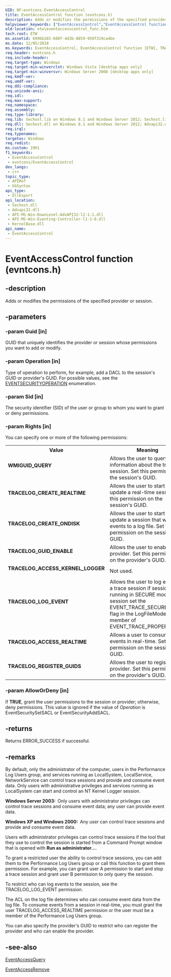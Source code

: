 ```yaml
---
UID: NF:evntcons.EventAccessControl
title: EventAccessControl function (evntcons.h)
description: Adds or modifies the permissions of the specified provider or session.
helpviewer_keywords: ["EventAccessControl","EventAccessControl function [ETW]","TRACELOG_ACCESS_KERNEL_LOGGER","TRACELOG_ACCESS_REALTIME","TRACELOG_CREATE_ONDISK","TRACELOG_CREATE_REALTIME","TRACELOG_GUID_ENABLE","TRACELOG_LOG_EVENT","TRACELOG_REGISTER_GUIDS","WMIGUID_QUERY","base.eventaccesscontrol_func","etw.eventaccesscontrol_func","evntcons/EventAccessControl"]
old-location: etw\eventaccesscontrol_func.htm
tech.root: ETW
ms.assetid: 699bb165-680f-4d3b-8859-959f319ca4be
ms.date: 12/05/2018
ms.keywords: EventAccessControl, EventAccessControl function [ETW], TRACELOG_ACCESS_KERNEL_LOGGER, TRACELOG_ACCESS_REALTIME, TRACELOG_CREATE_ONDISK, TRACELOG_CREATE_REALTIME, TRACELOG_GUID_ENABLE, TRACELOG_LOG_EVENT, TRACELOG_REGISTER_GUIDS, WMIGUID_QUERY, base.eventaccesscontrol_func, etw.eventaccesscontrol_func, evntcons/EventAccessControl
req.header: evntcons.h
req.include-header: 
req.target-type: Windows
req.target-min-winverclnt: Windows Vista [desktop apps only]
req.target-min-winversvr: Windows Server 2008 [desktop apps only]
req.kmdf-ver: 
req.umdf-ver: 
req.ddi-compliance: 
req.unicode-ansi: 
req.idl: 
req.max-support: 
req.namespace: 
req.assembly: 
req.type-library: 
req.lib: Sechost.lib on Windows 8.1 and Windows Server 2012; Sechost.lib on Windows 8.1 and Windows Server 2012 R2; Advapi32.lib on Windows 8, Windows Server 2012, Windows 7, Windows Server 2008 R2, Windows Server 2008 and Windows Vista
req.dll: Sechost.dll on Windows 8.1 and Windows Server 2012; Advapi32.dll on Windows 8, Windows Server 2012, Windows 7, Windows Server 2008 R2, Windows Server 2008 and Windows Vista
req.irql: 
req.typenames: 
targetos: Windows
req.redist: 
ms.custom: 19H1
f1_keywords:
 - EventAccessControl
 - evntcons/EventAccessControl
dev_langs:
 - c++
topic_type:
 - APIRef
 - kbSyntax
api_type:
 - DllExport
api_location:
 - Sechost.dll
 - Advapi32.dll
 - API-MS-Win-DownLevel-AdvAPI32-l2-1-1.dll
 - API-MS-Win-Eventing-Controller-l1-1-0.dll
 - KernelBase.dll
api_name:
 - EventAccessControl
---
```


# EventAccessControl function (evntcons.h)


## -description

Adds or modifies the permissions of the specified provider or session.

## -parameters

### -param Guid [in]

GUID that uniquely identifies the provider or session whose permissions you want to add or modify.

### -param Operation [in]

Type of operation to perform, for example, add a DACL to the session's GUID or provider's GUID. For 
      possible values, see the <a href="/windows/desktop/api/evntcons/ne-evntcons-eventsecurityoperation">EVENTSECURITYOPERATION</a> 
      enumeration.

### -param Sid [in]

The security identifier (SID) of the user  or group to whom you want to grant or deny permissions.

### -param Rights [in]

You can specify one or more of the following permissions:

<table>
<tr>
<th>Value</th>
<th>Meaning</th>
</tr>
<tr>
<td width="40%"><a id="WMIGUID_QUERY"></a><a id="wmiguid_query"></a><dl>
<dt><b>WMIGUID_QUERY</b></dt>
</dl>
</td>
<td width="60%">
Allows the user to query information about the trace session. Set this permission on the session's 
        GUID.

</td>
</tr>
<tr>
<td width="40%"><a id="TRACELOG_CREATE_REALTIME"></a><a id="tracelog_create_realtime"></a><dl>
<dt><b>TRACELOG_CREATE_REALTIME</b></dt>
</dl>
</td>
<td width="60%">
Allows the user to start or update a real-time session. Set this permission on the session's GUID.

</td>
</tr>
<tr>
<td width="40%"><a id="TRACELOG_CREATE_ONDISK"></a><a id="tracelog_create_ondisk"></a><dl>
<dt><b>TRACELOG_CREATE_ONDISK</b></dt>
</dl>
</td>
<td width="60%">
Allows the user to start or update a session that writes events  to a log file. Set this permission on 
        the session's GUID.

</td>
</tr>
<tr>
<td width="40%"><a id="TRACELOG_GUID_ENABLE"></a><a id="tracelog_guid_enable"></a><dl>
<dt><b>TRACELOG_GUID_ENABLE</b></dt>
</dl>
</td>
<td width="60%">
Allows the user to enable the provider. Set this permission on the provider's GUID.

</td>
</tr>
<tr>
<td width="40%"><a id="TRACELOG_ACCESS_KERNEL_LOGGER"></a><a id="tracelog_access_kernel_logger"></a><dl>
<dt><b>TRACELOG_ACCESS_KERNEL_LOGGER</b></dt>
</dl>
</td>
<td width="60%">
Not used.

</td>
</tr>
<tr>
<td width="40%"><a id="TRACELOG_LOG_EVENT"></a><a id="tracelog_log_event"></a><dl>
<dt><b>TRACELOG_LOG_EVENT</b></dt>
</dl>
</td>
<td width="60%">
Allows the user to log events to a trace session if session is running in  SECURE mode (the session set 
        the EVENT_TRACE_SECURE_MODE flag in the LogFileMode member of EVENT_TRACE_PROPERTIES).

</td>
</tr>
<tr>
<td width="40%"><a id="TRACELOG_ACCESS_REALTIME"></a><a id="tracelog_access_realtime"></a><dl>
<dt><b>TRACELOG_ACCESS_REALTIME</b></dt>
</dl>
</td>
<td width="60%">
Allows a user to consume events in real-time. Set this permission on the session's GUID.

</td>
</tr>
<tr>
<td width="40%"><a id="TRACELOG_REGISTER_GUIDS"></a><a id="tracelog_register_guids"></a><dl>
<dt><b>TRACELOG_REGISTER_GUIDS</b></dt>
</dl>
</td>
<td width="60%">
Allows the user to register the provider.  Set this permission on the provider's GUID.

</td>
</tr>
</table>

### -param AllowOrDeny [in]

If <b>TRUE</b>, grant the user permissions to the session or provider; otherwise, deny 
      permissions. This value is ignored if the value of <i>Operation</i> is EventSecuritySetSACL 
      or EventSecurityAddSACL.

## -returns

Returns ERROR_SUCCESS if successful.

## -remarks

By default, only the administrator of the computer, users in the Performance Log Users group, and services 
     running as LocalSystem, LocalService, NetworkService can control trace sessions and provide and consume event 
     data. Only users with administrative privileges and services running as LocalSystem can start and control an 
     NT Kernel Logger session.

<b>Windows Server 2003:  </b>Only users with administrator privileges can control trace sessions and consume event data; any user can provide event data.

<b>Windows XP and Windows 2000:  </b>Any user can control trace sessions and provide and consume event data.

Users with administrator privileges can control trace sessions if the tool that they use to control the session 
     is started from a Command Prompt window that is opened with 
     <b>Run as administrator...</b>.

To grant a restricted user the ability to control trace sessions, you can add them to the Performance Log Users 
    group or call this function to grant them permission. For example, you can grant user A permission to start and 
    stop a trace session and grant user B permission to only query the session.

To restrict who can log events to the session, see the TRACELOG_LOG_EVENT permission.

The ACL on the log file determines who can consume event data from the log file. To consume events from a 
    session in real-time, you must grant the user TRACELOG_ACCESS_REALTIME permission or the user must be a member of 
    the Performance Log Users group.

You can also specify the provider's GUID to restrict who can register the provider and who can enable the 
    provider.

## -see-also

<a href="/windows/desktop/api/evntcons/nf-evntcons-eventaccessquery">EventAccessQuery</a>



<a href="/windows/desktop/api/evntcons/nf-evntcons-eventaccessremove">EventAccessRemove</a>